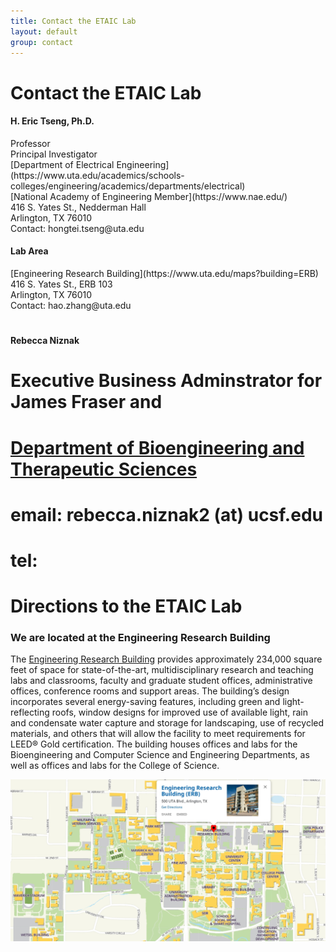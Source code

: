 ```yaml
---
title: Contact the ETAIC Lab
layout: default
group: contact
---
```


# Contact the ETAIC Lab


<div class="row">

<div class="col-md-4">

  <h4>H. Eric Tseng, Ph.D.</h4>
  Professor<br>
  Principal Investigator<br>
  [Department of Electrical Engineering](https://www.uta.edu/academics/schools-colleges/engineering/academics/departments/electrical)<br>
  [National Academy of Engineering Member](https://www.nae.edu/)<br>
  416 S. Yates St., Nedderman Hall<br>
  Arlington, TX 76010<br>
  Contact: hongtei.tseng@uta.edu <br>

</div>

<div class="col-md-4">

  <h4>Lab Area </h4>
  [Engineering Research Building](https://www.uta.edu/maps?building=ERB)<br>
  416 S. Yates St., ERB 103<br>
  Arlington, TX 76010<br>
  Contact: hao.zhang@uta.edu<br>


</div>

<div class="col-md-4">

#  <h4> Rebecca Niznak</h4>
#  Executive Business Adminstrator for James Fraser and<br>
#  [Department of Bioengineering and Therapeutic Sciences](http://bts.ucsf.edu)<br>
#  email: rebecca.niznak2 (at) ucsf.edu<br>
#  tel: <br>

</div>

</div>


# Directions to the ETAIC Lab
### We are located at the Engineering Research Building
The [Engineering Research Building](https://www.uta.edu/maps?building=ERB) provides approximately 234,000 square feet of space for state-of-the-art, multidisciplinary research and teaching labs and classrooms, faculty and graduate student offices, administrative offices, conference rooms and support areas. The building’s design incorporates several energy-saving features, including green and light-reflecting roofs, window designs for improved use of available light, rain and condensate water capture and storage for landscaping, use of recycled materials, and others that will allow the facility to meet requirements for LEED® Gold certification. The building houses offices and labs for the Bioengineering and Computer Science and Engineering Departments, as well as offices and labs for the College of Science.

<img class="img-fluid" src="/static/img/map_to_ERB.png" alt="Map of Mission Bay">
